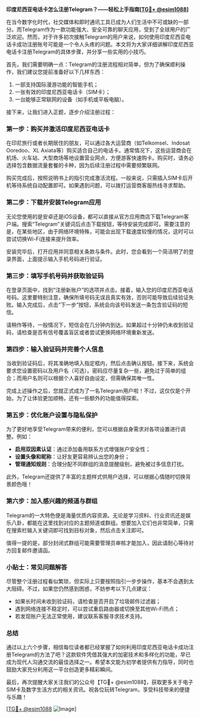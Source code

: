 **印度尼西亚电话卡怎么注册Telegram？——轻松上手指南[[TG💪+ @esim1088](https://t.me/s/esim1088)]**

在当今数字化时代，社交媒体和即时通讯工具已成为人们生活中不可或缺的一部分。而Telegram作为一款功能强大、安全可靠的聊天应用，受到了全球用户的广泛欢迎。然而，对于许多初次接触Telegram的用户来说，如何使用印度尼西亚电话卡成功注册账号可能是一个令人头疼的问题。本文将为大家详细讲解印度尼西亚电话卡注册Telegram的具体步骤，并分享一些实用的小技巧。

首先，我们需要明确一点：Telegram的注册流程相对简单，但为了确保顺利操作，我们建议您提前准备好以下几样东西：
1. 一部支持国际漫游功能的智能手机；
2. 一张有效的印度尼西亚电话卡（SIM卡）；
3. 一台能够正常联网的设备（如手机或平板电脑）。

接下来，让我们进入正题，逐步介绍注册过程：

### **第一步：购买并激活印度尼西亚电话卡**
在印尼旅行或者长期居住的朋友，可以通过各大运营商（如Telkomsel、Indosat Ooredoo、XL Axiata等）购买适合自己的电话卡。通常情况下，这些运营商会在机场、火车站、大型商场等地设置营业网点，方便游客快速购卡。购买时，请务必选择包含数据流量套餐的卡种，因为后续注册过程中需要频繁联网。

购买完成后，按照说明书上的指引完成激活流程。一般来说，只需插入SIM卡后开机等待系统自动配置即可。如果遇到问题，可以拨打运营商客服热线寻求帮助。

### **第二步：下载并安装Telegram应用**
无论您使用的是安卓还是iOS设备，都可以直接从官方应用商店下载Telegram客户端。搜索“Telegram”关键词后点击下载按钮，等待安装完成即可。需要注意的是，在某些地区，由于网络环境特殊，可能会出现下载速度较慢的情况，这时可以尝试切换Wi-Fi连接来提升效率。

安装完毕后，打开应用并同意相关条款与条件。此时，您会看到一个简洁明了的登录界面，上面提示输入手机号码进行验证。

### **第三步：填写手机号码并获取验证码**
在登录页面中，找到“注册新账户”的选项并点击。接着，输入您的印度尼西亚电话号码。这里要特别注意，确保所填号码无误且真实有效，否则可能导致后续验证失败。输入完成后，点击“下一步”按钮，系统会向该号码发送一条包含验证码的短信。

请稍作等待，一般情况下，短信会在几分钟内到达。如果超过十分钟仍未收到验证码，请检查是否有信号覆盖盲区或者尝试更换网络环境重新发送。

### **第四步：输入验证码并完善个人信息**
当收到验证码后，将其准确地填入指定框内，然后点击确认按钮。接下来，系统会要求您设置密码以及用户名（可选）。密码应尽量复杂一些，避免过于简单的组合；而用户名则可以根据个人喜好自由设定，但需确保其唯一性。

完成上述操作之后，您就正式成为了一名Telegram用户啦！不过，这仅仅是个开始，为了让体验更加顺畅，还有一些额外的功能值得探索。

### **第五步：优化账户设置与隐私保护**
为了更好地享受Telegram带来的便利，您可以根据自身需求对各项设置进行调整。例如：
- **启用双因素认证**：通过添加备用联系方式增强账户安全性；
- **设置头像和昵称**：让好友更容易辨认出您的身份；
- **管理通知规则**：合理分配不同群组的消息提醒级别，避免被过多信息打扰。

此外，Telegram还提供了丰富的主题样式供用户选择，可以根据心情随时切换背景颜色哦！

### **第六步：加入感兴趣的频道与群组**
Telegram的一大特色便是海量优质内容资源。无论是学习资料、行业资讯还是娱乐八卦，都能在这里找到对应的主题频道或群组。想要加入它们也非常简单，只需在搜索栏输入关键词即可找到目标对象，然后点击关注即可。

值得一提的是，部分封闭式群组可能需要管理员审核才能加入，因此请耐心等待对方回复邮件邀请函。

### **小贴士：常见问题解答**
尽管整个注册过程看似繁琐，但实际上只要按照指引一步步操作，基本不会遇到太大阻碍。不过，如果您仍然感到困惑，不妨参考以下几点建议：
- 如果长时间未收到验证码，请检查是否开启了垃圾邮件过滤器；
- 遇到网络连接不稳定时，可以尝试重启路由器或切换至其他Wi-Fi热点；
- 若发现账户无法正常使用，建议联系客服寻求技术支持。

### **总结**
通过以上六个步骤，相信每位读者都已经掌握了如何利用印度尼西亚电话卡成功注册Telegram的方法了吧？这款软件凭借其强大的加密技术和多样化的功能，早已成为现代人沟通交流的最佳选择之一。希望本文能为初学者提供有力指导，同时也鼓励大家充分利用这一平台创造更多精彩瞬间。

最后，再次提醒大家关注我们的公众号【TG💪+ @esim1088】，获取更多关于电子SIM卡及数字生活方式的相关资讯。祝各位玩转Telegram，享受科技带来的便捷与乐趣！

[[TG💪+ @esim1088](https://t.me/s/esim1088) ![Image](https://i.postimg.cc/4NQfJmqS/Snipaste-2025-05-13-00-14-12.png)]